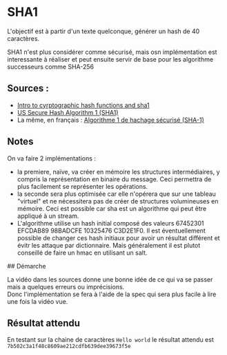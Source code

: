 # SHA1

L'objectif est à partir d'un texte quelconque, générer un hash de 40 caractères.

SHA1 n'est plus considérer comme sécurisé, mais osn implémentation est interessante
à réaliser et peut ensuite servir de base pour les algorithme successeurs comme SHA-256

## Sources :

- [Intro to cyrptographic hash functions and sha1](https://www.youtube.com/watch?v=kmHojGMUn0Q)
- [US Secure Hash Algorithm 1 (SHA1)](https://www.ietf.org/rfc/rfc3174.txt)
- La même, en français : [Algorithme 1 de hachage sécurisé (SHA-1)](http://abcdrfc.free.fr/rfc-vf/pdf/rfc3174.pdf)

## Notes

On va faire 2 implémentations : 
- la premiere, naïve, va créer en mémoire les structures intermédiaires, y compris la représentation en binaire du message. Ceci permettra de plus facilement se représenter les opérations.
- la seconde sera plus optimisée car elle n'opérera que sur une tableau "virtuel" et ne nécessitera pas de créer de structures volumineuses en mémoire. Ceci est possible car sha est un algorithme qui peut être appliqué à un stream.
- L'algorithme utilise un hash initial composé des valeurs 67452301 EFCDAB89 98BADCFE 10325476 C3D2E1F0. Il est éventuellement possible de changer ces hash initiaux pour avoir un résultat différent et évitr les attaque par dictionnaire. Mais généralement il est plutot conseillé de faire un hmac en utilisant un salt.

## Démarche

La vidéo dans les sources donne une bonne idée de ce qui va se passer mais a quelques erreurs ou imprécisions.  
Donc l'implémentation se fera à l'aide de la spec qui sera plus facile à lire une fois la vidéo vue.

## Résultat attendu

En testant sur la chaine de caractères `Hello world` le résultat attendu est `7b502c3a1f48c8609ae212cdfb639dee39673f5e`
